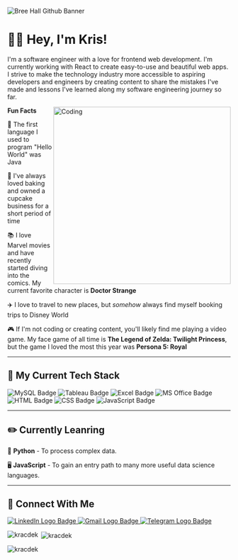 ![Bree Hall Github Banner](https://github.com/kracdek/kracdek/blob/main/Kris%20DEKAYIE-2.gif?raw=true)

# 👋🏾 Hey, I'm Kris!

I'm a software engineer with a love for frontend web development. I'm currently working with React to create easy-to-use and beautiful web apps. I strive to make the technology industry more accessible to aspiring developers and engineers by creating content to share the mistakes I've made and lessons I've learned along my software engineering journey so far.

<img align="right" alt="Coding" width="400" src="https://github.com/kracdek/kracdek/blob/main/imageedit_2_3130515898.gif?raw=true">

**Fun Facts**

🌟  The first language I used to program "Hello World" was Java

🧁  I've always loved baking and owned a cupcake business for a short period of time

📚  I love Marvel movies and have recently started diving into the comics. My current favorite character is **Doctor Strange**

✈️  I love to travel to new places, but *somehow* always find myself booking trips to Disney World

🎮  If I'm not coding or creating content, you'll likely find me playing a video game. My face game of all time is **The Legend of Zelda: Twilight Princess**, but the game I loved the most this year was **Persona 5: Royal**

---

## 🔨 My Current Tech Stack
![MySQL Badge](https://img.shields.io/badge/MySQL-00000F?style=for-the-badge&logo=mysql&logoColor=white)
![Tableau Badge](https://img.shields.io/badge/Tableau-E97627?style=for-the-badge&logo=Tableau&logoColor=white)
![Excel Badge](https://img.shields.io/badge/Microsoft_Excel-217346?style=for-the-badge&logo=microsoft-excel&logoColor=white)
![MS Office Badge](https://img.shields.io/badge/Microsoft_Office-D83B01?style=for-the-badge&logo=microsoft-office&logoColor=white)
![HTML Badge](https://img.shields.io/badge/HTML5-E34F26?style=for-the-badge&logo=html5&logoColor=white)
![CSS Badge](https://img.shields.io/badge/CSS3-1572B6?style=for-the-badge&logo=css3&logoColor=white)
![JavaScript Badge](https://img.shields.io/badge/JavaScript-F7DF1E?style=for-the-badge&logo=javascript&logoColor=black)

---

## ✏️ Currently Leanring
🐍 **Python** - To process complex data.

🖥️ **JavaScript** - To gain an entry path to many more useful data science languages.

---

## 🥳 Connect With Me

<a href="https://www.linkedin.com/in/chris-r-d/">
    <img 
        src="https://img.shields.io/badge/LinkedIn-0077B5?style=for-the-badge&logo=linkedin&logoColor=white"
        alt="LinkedIn Logo Badge"
    >
</a>
<a href="christabeldekayie@gmail.com" target="_blank">
    <img 
        src="https://img.shields.io/badge/Gmail-D14836?style=for-the-badge&logo=gmail&logoColor=white"
        alt="Gmail Logo Badge"
    >
</a>
<a href="" target="_blank">
    <img 
        src="https://img.shields.io/badge/Telegram-2CA5E0?style=for-the-badge&logo=telegram&logoColor=white"
        alt="Telegram Logo Badge"
    >
</a>


<p><img align="left" src="https://github-readme-stats.vercel.app/api/top-langs?username=kracdek&show_icons=true&locale=en&layout=compact" alt="kracdek" /></p>

<p>&nbsp;<img align="center" src="https://github-readme-stats.vercel.app/api?username=kracdek&show_icons=true&locale=en" alt="kracdek" /></p>

<p><img align="center" src="https://github-readme-streak-stats.herokuapp.com/?user=kracdek&" alt="kracdek" /></p>
